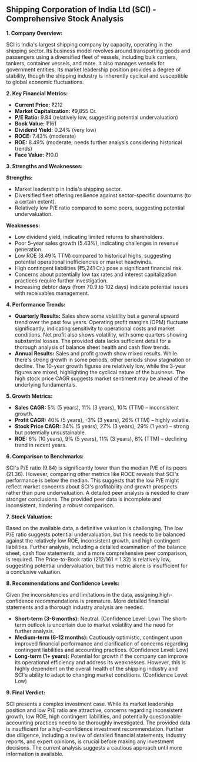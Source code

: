 ## Shipping Corporation of India Ltd (SCI) - Comprehensive Stock Analysis

**1. Company Overview:**

SCI is India's largest shipping company by capacity, operating in the shipping sector.  Its business model revolves around transporting goods and passengers using a diversified fleet of vessels, including bulk carriers, tankers, container vessels, and more.  It also manages vessels for government entities.  Its market leadership position provides a degree of stability, though the shipping industry is inherently cyclical and susceptible to global economic fluctuations.

**2. Key Financial Metrics:**

* **Current Price:** ₹212
* **Market Capitalization:** ₹9,855 Cr.
* **P/E Ratio:** 9.84 (relatively low, suggesting potential undervaluation)
* **Book Value:** ₹161
* **Dividend Yield:** 0.24% (very low)
* **ROCE:** 7.43% (moderate)
* **ROE:** 8.49% (moderate; needs further analysis considering historical trends)
* **Face Value:** ₹10.0


**3. Strengths and Weaknesses:**

**Strengths:**

* Market leadership in India's shipping sector.
* Diversified fleet offering resilience against sector-specific downturns (to a certain extent).
* Relatively low P/E ratio compared to some peers, suggesting potential undervaluation.

**Weaknesses:**

* Low dividend yield, indicating limited returns to shareholders.
* Poor 5-year sales growth (5.43%), indicating challenges in revenue generation.
* Low ROE (8.49% TTM) compared to historical highs, suggesting potential operational inefficiencies or market headwinds.
* High contingent liabilities (₹5,241 Cr.) pose a significant financial risk.
* Concerns about potentially low tax rates and interest capitalization practices require further investigation.
* Increasing debtor days (from 70.9 to 102 days) indicate potential issues with receivables management.


**4. Performance Trends:**

* **Quarterly Results:**  Sales show some volatility but a general upward trend over the past few years. Operating profit margins (OPM) fluctuate significantly, indicating sensitivity to operational costs and market conditions. Net profit also shows volatility, with some quarters showing substantial losses.  The provided data lacks sufficient detail for a thorough analysis of balance sheet health and cash flow trends.
* **Annual Results:** Sales and profit growth show mixed results. While there's strong growth in some periods, other periods show stagnation or decline.  The 10-year growth figures are relatively low, while the 3-year figures are mixed, highlighting the cyclical nature of the business.  The high stock price CAGR suggests market sentiment may be ahead of the underlying fundamentals.

**5. Growth Metrics:**

* **Sales CAGR:** 5% (5 years), 11% (3 years), 10% (TTM) – inconsistent growth.
* **Profit CAGR:** 40% (5 years), -3% (3 years), 26% (TTM) – highly volatile.
* **Stock Price CAGR:** 34% (5 years), 27% (3 years), 29% (1 year) – strong but potentially unsustainable.
* **ROE:** 6% (10 years), 9% (5 years), 11% (3 years), 8% (TTM) – declining trend in recent years.

**6. Comparison to Benchmarks:**

SCI's P/E ratio (9.84) is significantly lower than the median P/E of its peers (21.36). However,  comparing other metrics like ROCE reveals that SCI's performance is below the median.  This suggests that the low P/E might reflect market concerns about SCI's profitability and growth prospects rather than pure undervaluation.  A detailed peer analysis is needed to draw stronger conclusions.  The provided peer data is incomplete and inconsistent, hindering a robust comparison.

**7. Stock Valuation:**

Based on the available data, a definitive valuation is challenging. The low P/E ratio suggests potential undervaluation, but this needs to be balanced against the relatively low ROE, inconsistent growth, and high contingent liabilities.  Further analysis, including a detailed examination of the balance sheet, cash flow statements, and a more comprehensive peer comparison, is required.  The Price-to-Book ratio (212/161 = 1.32) is relatively low, suggesting potential undervaluation, but this metric alone is insufficient for a conclusive valuation.

**8. Recommendations and Confidence Levels:**

Given the inconsistencies and limitations in the data, assigning high-confidence recommendations is premature.  More detailed financial statements and a thorough industry analysis are needed.

* **Short-term (3-6 months):**  Neutral.  (Confidence Level: Low)  The short-term outlook is uncertain due to market volatility and the need for further analysis.
* **Medium-term (6-12 months):**  Cautiously optimistic, contingent upon improved financial performance and clarification of concerns regarding contingent liabilities and accounting practices. (Confidence Level: Low)
* **Long-term (1+ years):**  Potential for growth if the company can improve its operational efficiency and address its weaknesses.  However, this is highly dependent on the overall health of the shipping industry and SCI's ability to adapt to changing market conditions. (Confidence Level: Low)


**9. Final Verdict:**

SCI presents a complex investment case. While its market leadership position and low P/E ratio are attractive, concerns regarding inconsistent growth, low ROE, high contingent liabilities, and potentially questionable accounting practices need to be thoroughly investigated.  The provided data is insufficient for a high-confidence investment recommendation.  Further due diligence, including a review of detailed financial statements, industry reports, and expert opinions, is crucial before making any investment decisions.  The current analysis suggests a cautious approach until more information is available.

